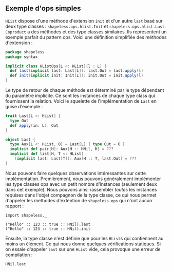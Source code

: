 ## Exemple d'ops simples

`HList` dispose d'une méthode d'extension `init` 
et d'un autre `last` basé sur deux type classes :
`shapeless.ops.hlist.Init` et
`shapeless.ops.hlist.Last`.
`Coproduct` a des méthodes et des type classes similaires.
Ils représentent un exemple parfait du pattern ops.
Voici une définition simplifiée des méthodes d'extension :

```scala
package shapeless
package syntax

implicit class HListOps[L <: HList](l : L) {
  def last(implicit last: Last[L]): last.Out = last.apply(l)
  def init(implicit init: Init[L]): init.Out = init.apply(l)
}
```

Le type de retour de chaque méthode est déterminé par le type dépendant du paramètre implicite.
Ce sont les instances de chaque type class qui fournissent la relation.
Voici le squelette de l'implémentation de `Last` en guise d'exemple :

```scala
trait Last[L <: HList] {
  type Out
  def apply(in: L): Out
}

object Last {
  type Aux[L <: HList, O] = Last[L] { type Out = O }
  implicit def pair[H]: Aux[H :: HNil, H] = ???
  implicit def list[H, T <: HList]
    (implicit last: Last[T]): Aux[H :: T, last.Out] = ???
}
```

Nous pouvons faire quelques observations intéressantes sur cette implémentation.
Premièrement, nous pouvons généralement implémenter les type classes 
ops avec un petit nombre d'instances (seulement deux dans cet exemple).
Nous pouvons ainsi rassembler *toutes* les instances requises dans l'objet compagnon de la type classe,
ce qui nous permet d'appeler les methodes d'extention de `shapeless.ops` qui n'ont aucun rapport :

```tut:book:silent
import shapeless._
```

```tut:book
("Hello" :: 123 :: true :: HNil).last
("Hello" :: 123 :: true :: HNil).init
```

Ensuite, la type classe n'est définie que pour les `HList`s qui contiennent au moins un élément.
Ce qui nous donne quelques vérifications statiques.
Si on essaie d'appeler `last` sur une `HList` vide, 
cela provoque une erreur de compilation :


```tut:book:fail
HNil.last
```
